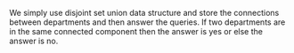 We simply use disjoint set union data structure and store the connections between departments and then answer the queries. If two departments are in the same connected component then the answer is yes or else the answer is no.